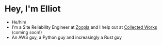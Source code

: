 # Hey, I'm Elliot

- He/him
- I'm a Site Reliability Engineer at [Zoopla](zoopla.co.uk) and I help out at [Collected Works](collectedworks.shop) (coming soon!)
- An AWS guy, a Python guy and increasingly a Rust guy
